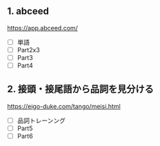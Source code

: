 ## 1. abceed  
https://app.abceed.com/

- [ ] 単語
- [ ] Part2x3
- [ ] Part3
- [ ] Part4

## 2. 接頭・接尾語から品詞を見分ける  
https://eigo-duke.com/tango/meisi.html

- [ ] 品詞トレーンング
- [ ] Part5
- [ ] Part6

